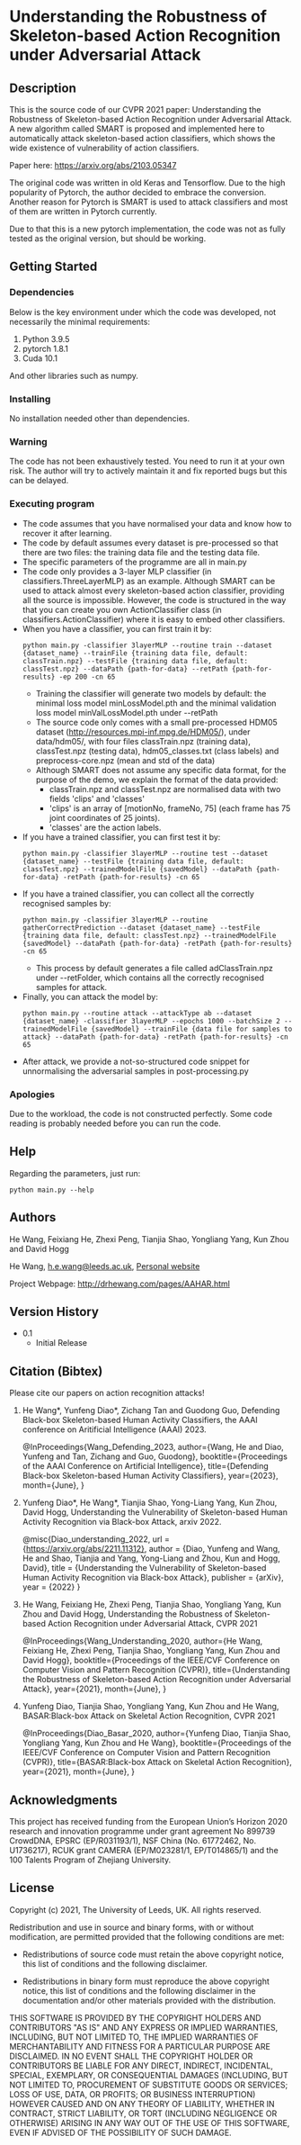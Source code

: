 # Understanding the Robustness of Skeleton-based Action Recognition under Adversarial Attack



## Description

This is the source code of our CVPR 2021 paper: Understanding the Robustness of Skeleton-based Action Recognition under Adversarial Attack. A new algorithm called SMART is proposed and implemented here to automatically attack skeleton-based action classifiers, which shows the wide existence of
vulnerability of action classifiers.

Paper here: https://arxiv.org/abs/2103.05347

The original code was written in old Keras and Tensorflow. Due to the high popularity of Pytorch, the author decided to embrace the conversion.
Another reason for Pytorch is SMART is used to attack classifiers and most of them are written in Pytorch currently. 

Due to that this is a new pytorch implementation, the code was not as fully tested as the original version, but should be working.
## Getting Started

### Dependencies

Below is the key environment under which the code was developed, not necessarily the minimal requirements:

1. Python 3.9.5
2. pytorch 1.8.1
3. Cuda 10.1

And other libraries such as numpy.

### Installing
No installation needed other than dependencies.

### Warning
The code has not been exhaustively tested. You need to run it at your own risk. The author will try to actively maintain it and fix reported bugs but this can be delayed.

### Executing program

* The code assumes that you have normalised your data and know how to recover it after learning.
* The code by default assumes every dataset is pre-processed so that there are two files: 
  the training data file and the testing data file. 
* The specific parameters of the programme are all in main.py
* The code only provides a 3-layer MLP classifier (in classifiers.ThreeLayerMLP) as an example. Although SMART can be used to 
  attack almost every skeleton-based action classifier, providing all the source is impossible. However, the code is structured
  in the way that you can create you own ActionClassifier class (in classifiers.ActionClassifier) where it is easy to embed other classifiers.
* When you have a classifier, you can first train it by:
    ```
    python main.py -classifier 3layerMLP --routine train --dataset {dataset_name} --trainFile {training data file, default: classTrain.npz} --testFile {training data file, default: classTest.npz} --dataPath {path-for-data} --retPath {path-for-results} -ep 200 -cn 65
    ```
    * Training the classifier will generate two models by default: the minimal loss model minLossModel.pth and the minimal validation loss model minValLossModel.pth under --retPath
    * The source code only comes with a small pre-processed HDM05 dataset (http://resources.mpi-inf.mpg.de/HDM05/), under data/hdm05/, with four files classTrain.npz (training data), classTest.npz (testing data), hdm05_classes.txt (class labels) and preprocess-core.npz (mean and std of the data)
    * Although SMART does not assume any specific data format, for the purpose of the demo, we explain the format of the data provided:
        * classTrain.npz and classTest.npz are normalised data with two fields 'clips' and 'classes'
        * 'clips' is an array of [motionNo, frameNo, 75] (each frame has 75 joint coordinates of 25 joints). 
        * 'classes' are the action labels.
* If you have a trained classifier, you can first test it by:
    ```
    python main.py -classifier 3layerMLP --routine test --dataset {dataset_name} --testFile {training data file, default: classTest.npz} --trainedModelFile {savedModel} --dataPath {path-for-data} -retPath {path-for-results} -cn 65
    ```
* If you have a trained classifier, you can collect all the correctly recognised samples by:
    ```
    python main.py -classifier 3layerMLP --routine gatherCorrectPrediction --dataset {dataset_name} --testFile {training data file, default: classTest.npz} --trainedModelFile {savedModel} --dataPath {path-for-data} -retPath {path-for-results} -cn 65
    ```
    * This process by default generates a file called adClassTrain.npz under --retFolder, which contains all the correctly recognised samples for attack.
* Finally, you can attack the model by:
    ```
    python main.py --routine attack --attackType ab --dataset {dataset_name} -classifier 3layerMLP --epochs 1000 --batchSize 2 --trainedModelFile {savedModel} --trainFile {data file for samples to attack} --dataPath {path-for-data} -retPath {path-for-results} -cn 65
    ```
* After attack, we provide a not-so-structured code snippet for unnormalising the adversarial samples in post-processing.py

### Apologies

Due to the workload, the code is not constructed perfectly. Some code reading is probably needed before you can run the code. 

## Help

Regarding the parameters, just run: 

```
python main.py --help
```

## Authors

He Wang, Feixiang He, Zhexi Peng, Tianjia Shao, Yongliang Yang, Kun Zhou and David Hogg

He Wang, h.e.wang@leeds.ac.uk, [Personal website](https://drhewang.com)

Project Webpage: http://drhewang.com/pages/AAHAR.html

## Version History
* 0.1
    * Initial Release
## Citation (Bibtex)
Please cite our papers on action recognition attacks!

1. He Wang*, Yunfeng Diao*, Zichang Tan and Guodong Guo, Defending Black-box Skeleton-based Human Activity Classifiers, the AAAI conference on Aritificial Intelligence (AAAI) 2023.
 
    @InProceedings{Wang_Defending_2023,
    author={Wang, He and Diao, Yunfeng and Tan, Zichang and Guo, Guodong},
    booktitle={Proceedings of the AAAI Conference on Artificial Intelligence},
    title={Defending Black-box Skeleton-based Human Activity Classifiers},
    year={2023},
    month={June},
    }
2.  Yunfeng Diao*, He Wang*, Tianjia Shao, Yong-Liang Yang, Kun Zhou, David Hogg, Understanding the Vulnerability of Skeleton-based Human Activity Recognition via Black-box Attack, arxiv 2022.
  
    @misc{Diao_understanding_2022,
    url = {https://arxiv.org/abs/2211.11312},
    author = {Diao, Yunfeng and Wang, He and Shao, Tianjia and Yang, Yong-Liang and Zhou, Kun and Hogg, David},
    title = {Understanding the Vulnerability of Skeleton-based Human Activity Recognition via Black-box Attack},
    publisher = {arXiv},
    year = {2022}
    }

3. He Wang, Feixiang He, Zhexi Peng, Tianjia Shao, Yongliang Yang, Kun Zhou and David Hogg, Understanding the Robustness of Skeleton-based Action Recognition under Adversarial Attack, CVPR 2021

    @InProceedings{Wang_Understanding_2020,
    author={He Wang, Feixiang He, Zhexi Peng, Tianjia Shao, Yongliang Yang, Kun Zhou and David Hogg},
    booktitle={Proceedings of the IEEE/CVF Conference on Computer Vision and Pattern Recognition (CVPR)},
    title={Understanding the Robustness of Skeleton-based Action Recognition under Adversarial Attack},
    year={2021},
    month={June},
    }

4. Yunfeng Diao, Tianjia Shao, Yongliang Yang, Kun Zhou and He Wang, BASAR:Black-box Attack on Skeletal Action Recognition, CVPR 2021

    @InProceedings{Diao_Basar_2020,
    author={Yunfeng Diao, Tianjia Shao, Yongliang Yang, Kun Zhou and He Wang},
    booktitle={Proceedings of the IEEE/CVF Conference on Computer Vision and Pattern Recognition (CVPR)},
    title={BASAR:Black-box Attack on Skeletal Action Recognition},
    year={2021},
    month={June},
    }

## Acknowledgments
This project has received funding from the European Union’s Horizon 2020 research and innovation programme under grant agreement No 899739 CrowdDNA, EPSRC (EP/R031193/1), NSF China (No. 61772462, No. U1736217), RCUK grant CAMERA (EP/M023281/1, EP/T014865/1) and the 100 Talents Program of Zhejiang University.

## License

Copyright (c) 2021, The University of Leeds, UK.
All rights reserved.

Redistribution and use in source and binary forms, with or without
modification, are permitted provided that the following conditions are met:

* Redistributions of source code must retain the above copyright notice, this
  list of conditions and the following disclaimer.

* Redistributions in binary form must reproduce the above copyright notice,
  this list of conditions and the following disclaimer in the documentation
  and/or other materials provided with the distribution.

THIS SOFTWARE IS PROVIDED BY THE COPYRIGHT HOLDERS AND CONTRIBUTORS "AS IS"
AND ANY EXPRESS OR IMPLIED WARRANTIES, INCLUDING, BUT NOT LIMITED TO, THE
IMPLIED WARRANTIES OF MERCHANTABILITY AND FITNESS FOR A PARTICULAR PURPOSE ARE
DISCLAIMED. IN NO EVENT SHALL THE COPYRIGHT HOLDER OR CONTRIBUTORS BE LIABLE
FOR ANY DIRECT, INDIRECT, INCIDENTAL, SPECIAL, EXEMPLARY, OR CONSEQUENTIAL
DAMAGES (INCLUDING, BUT NOT LIMITED TO, PROCUREMENT OF SUBSTITUTE GOODS OR
SERVICES; LOSS OF USE, DATA, OR PROFITS; OR BUSINESS INTERRUPTION) HOWEVER
CAUSED AND ON ANY THEORY OF LIABILITY, WHETHER IN CONTRACT, STRICT LIABILITY,
OR TORT (INCLUDING NEGLIGENCE OR OTHERWISE) ARISING IN ANY WAY OUT OF THE USE
OF THIS SOFTWARE, EVEN IF ADVISED OF THE POSSIBILITY OF SUCH DAMAGE.
